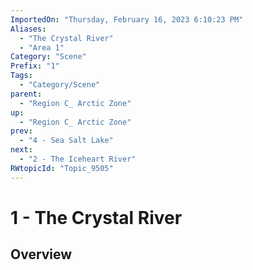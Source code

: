 ```yaml
---
ImportedOn: "Thursday, February 16, 2023 6:10:23 PM"
Aliases:
  - "The Crystal River"
  - "Area 1"
Category: "Scene"
Prefix: "1"
Tags:
  - "Category/Scene"
parent:
  - "Region C_ Arctic Zone"
up:
  - "Region C_ Arctic Zone"
prev:
  - "4 - Sea Salt Lake"
next:
  - "2 - The Iceheart River"
RWtopicId: "Topic_9505"
---
```

# 1 - The Crystal River
## Overview
